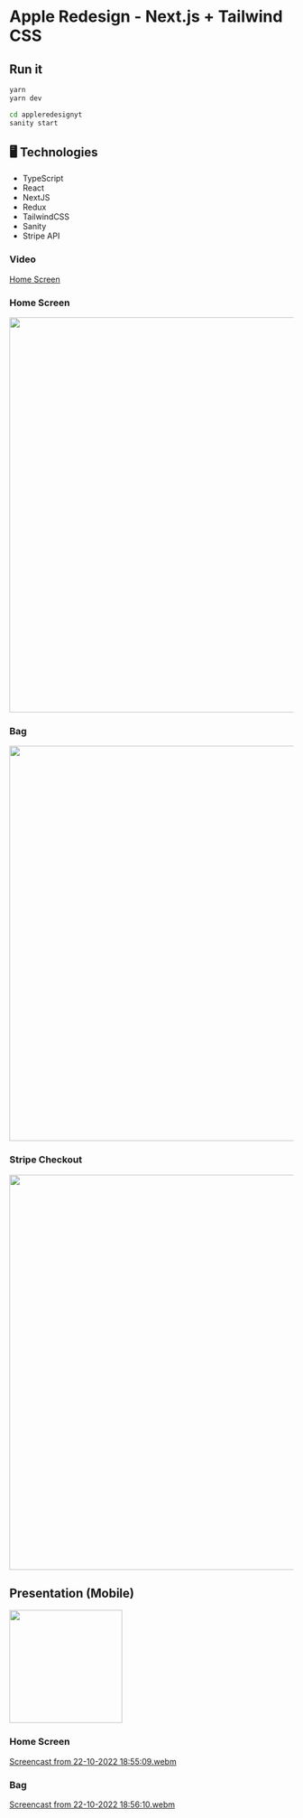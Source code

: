 # Apple Redesign - Next.js + Tailwind CSS

## Run it
```bash
yarn
yarn dev
```

```bash
cd appleredesignyt
sanity start
```

## 🖥️ Technologies
- TypeScript
- React
- NextJS
- Redux
- TailwindCSS
- Sanity
- Stripe API


### Video
[Home Screen](https://user-images.githubusercontent.com/57422403/197395263-f630ec31-c457-4416-92b9-27f7aec925b5.webm)

### Home Screen
<img src="https://user-images.githubusercontent.com/57422403/197394558-38d3b17a-947f-4508-8c0e-6073885aff90.png" width="700">

### Bag
<img src="https://user-images.githubusercontent.com/57422403/197395127-2c8a2344-2a83-4205-9c32-966e9010c87f.png" width="700">

### Stripe Checkout
<img src="https://user-images.githubusercontent.com/57422403/197395005-56fc6948-ec7e-483f-816a-66efed46a984.png" width="700">


## Presentation (Mobile)
<img src="https://user-images.githubusercontent.com/57422403/197394594-bdc85b55-0e4c-4f64-95c4-9c8297a9215e.png" width="200">

### Home Screen
[Screencast from 22-10-2022 18:55:09.webm](https://user-images.githubusercontent.com/57422403/197402960-32a59dd1-a98e-4621-a56a-6b25809db1fa.webm)

### Bag
[Screencast from 22-10-2022 18:56:10.webm](https://user-images.githubusercontent.com/57422403/197402930-15c702da-3411-42f3-8abd-da903bee5a4e.webm)
